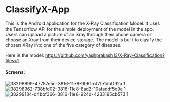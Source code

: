 # ClassifyX-App
This is the Android application for the X-Ray Classification Model. It uses the Tensorflow API for the simple deployment of the model in the app. 
Users can upload a picture of an Xray through their phone camera or choose an Xray from their device storage. The model is built to clasify the chosen XRay into one of the five category of diseases.

Here is the model: https://github.com/yashprakash13/X-Ray-Classification?files=1

#### Screens:
![38298899-47787e5c-3816-11e8-906f-cf7fe1db092a 1](https://user-images.githubusercontent.com/34805906/51787010-7e55ba00-2192-11e9-8995-980fc5145f8b.png)
![38298962-738bfd02-3816-11e8-8ad2-10afaddf5c9a 1](https://user-images.githubusercontent.com/34805906/51787019-99c0c500-2192-11e9-8191-1d813b8c9545.png)
![38299134-d4bbf366-3816-11e8-924d-4233195cb573 1](https://user-images.githubusercontent.com/34805906/51787023-a2b19680-2192-11e9-868e-356b0bfb775d.png)

